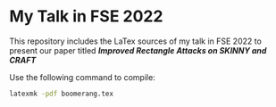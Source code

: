 # My Talk in FSE 2022

This repository includes the LaTex sources of my talk in FSE 2022 to present our paper titled ***Improved Rectangle Attacks on SKINNY and CRAFT***

Use the following command to compile:

```sh
latexmk -pdf boomerang.tex
```